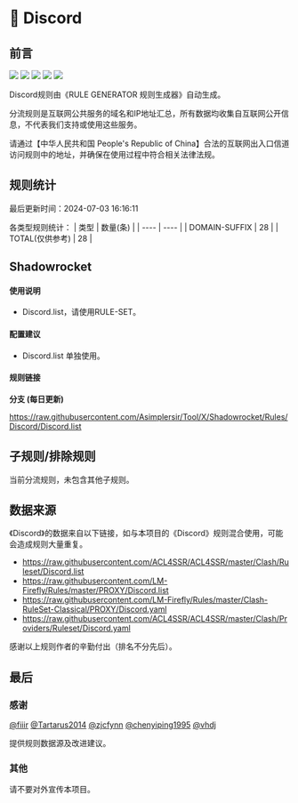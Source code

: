 # 🧸 Discord

## 前言

![](https://shields.io/badge/-移除重复规则-ff69b4) ![](https://shields.io/badge/-DOMAIN与DOMAIN--SUFFIX合并-green) ![](https://shields.io/badge/-DOMAIN--SUFFIX间合并-critical) ![](https://shields.io/badge/-DOMAIN--SUFFIX与DOMAIN--KEYWORD合并-blue) ![](https://shields.io/badge/-IP--CIDR(6)合并-blueviolet) 

Discord规则由《RULE GENERATOR 规则生成器》自动生成。

分流规则是互联网公共服务的域名和IP地址汇总，所有数据均收集自互联网公开信息，不代表我们支持或使用这些服务。

请通过【中华人民共和国 People's Republic of China】合法的互联网出入口信道访问规则中的地址，并确保在使用过程中符合相关法律法规。

## 规则统计

最后更新时间：2024-07-03 16:16:11

各类型规则统计：
| 类型 | 数量(条)  | 
| ---- | ----  |
| DOMAIN-SUFFIX | 28  | 
| TOTAL(仅供参考) | 28  | 


## Shadowrocket 

#### 使用说明
- Discord.list，请使用RULE-SET。

#### 配置建议
- Discord.list 单独使用。

#### 规则链接
**分支 (每日更新)**

https://raw.githubusercontent.com/Asimplersir/Tool/X/Shadowrocket/Rules/Discord/Discord.list











## 子规则/排除规则


当前分流规则，未包含其他子规则。

## 数据来源

《Discord》的数据来自以下链接，如与本项目的《Discord》规则混合使用，可能会造成规则大量重复。

- https://raw.githubusercontent.com/ACL4SSR/ACL4SSR/master/Clash/Ruleset/Discord.list
- https://raw.githubusercontent.com/LM-Firefly/Rules/master/PROXY/Discord.list
- https://raw.githubusercontent.com/LM-Firefly/Rules/master/Clash-RuleSet-Classical/PROXY/Discord.yaml
- https://raw.githubusercontent.com/ACL4SSR/ACL4SSR/master/Clash/Providers/Ruleset/Discord.yaml


感谢以上规则作者的辛勤付出（排名不分先后）。

## 最后

### 感谢

[@fiiir](https://github.com/fiiir) [@Tartarus2014](https://github.com/Tartarus2014) [@zjcfynn](https://github.com/zjcfynn) [@chenyiping1995](https://github.com/chenyiping1995) [@vhdj](https://github.com/vhdj)

提供规则数据源及改进建议。

### 其他

请不要对外宣传本项目。